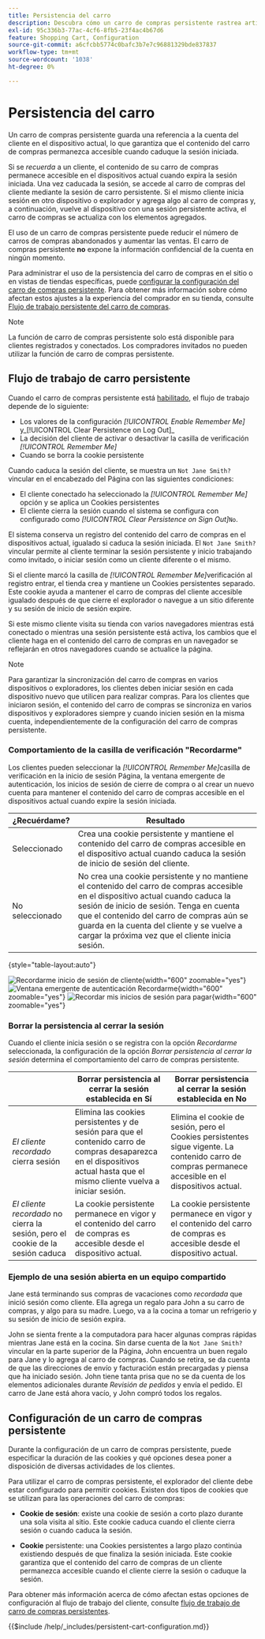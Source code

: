 ```yaml
---
title: Persistencia del carro
description: Descubra cómo un carro de compras persistente rastrea artículos de carro de compras no comprados y guarda la información para la próxima visita del cliente.
exl-id: 95c336b3-77ac-4cf6-8fb5-23f4ac4b67d6
feature: Shopping Cart, Configuration
source-git-commit: a6cfcbb5774c0bafc3b7e7c96881329bde837837
workflow-type: tm+mt
source-wordcount: '1038'
ht-degree: 0%

---
```


# Persistencia del carro

Un carro de compras persistente guarda una referencia a la cuenta del cliente en el dispositivo actual, lo que garantiza que el contenido del carro de compras permanezca accesible cuando caduque la sesión iniciada.

Si se _recuerda_ a un cliente, el contenido de su carro de compras permanece accesible en el dispositivos actual cuando expira la sesión iniciada. Una vez caducada la sesión, se accede al carro de compras del cliente mediante la sesión de carro persistente. Si el mismo cliente inicia sesión en otro dispositivo o explorador y agrega algo al carro de compras y, a continuación, vuelve al dispositivo con una sesión persistente activa, el carro de compras se actualiza con los elementos agregados.

El uso de un carro de compras persistente puede reducir el número de carros de compras abandonados y aumentar las ventas. El carro de compras persistente **no** expone la información confidencial de la cuenta en ningún momento.

Para administrar el uso de la persistencia del carro de compras en el sitio o en vistas de tiendas específicas, puede [configurar la configuración del carro de compras persistente](#configure-a-persistent-cart). Para obtener más información sobre cómo afectan estos ajustes a la experiencia del comprador en su tienda, consulte [Flujo de trabajo persistente del carro de compras](#persistent-cart-workflow).

>[!NOTE]
>
>La función de carro de compras persistente solo está disponible para clientes registrados y conectados. Los compradores invitados no pueden utilizar la función de carro de compras persistente.

## Flujo de trabajo de carro persistente

Cuando el carro de compras persistente está [habilitado](#configure-a-persistent-cart), el flujo de trabajo depende de lo siguiente:

- Los valores de la configuración _[!UICONTROL Enable Remember Me]_&#x200B;y_[!UICONTROL Clear Persistence on Log Out]_
- La decisión del cliente de activar o desactivar la casilla de verificación _[!UICONTROL Remember Me]_
- Cuando se borra la cookie persistente

Cuando caduca la sesión del cliente, se muestra un `Not Jane Smith?` vincular en el encabezado del Página con las siguientes condiciones:
- El cliente conectado ha seleccionado la _[!UICONTROL Remember Me]_&#x200B;opción y se aplica un Cookies persistentes
- El cliente cierra la sesión cuando el sistema se configura con configurado como _[!UICONTROL Clear Persistence on Sign Out]_`No`.

El sistema conserva un registro del contenido del carro de compras en el dispositivos actual, igualado si caduca la sesión iniciada. El `Not Jane Smith?` vincular permite al cliente terminar la sesión persistente y inicio trabajando como invitado, o iniciar sesión como un cliente diferente o el mismo.

Si el cliente marcó la casilla de _[!UICONTROL Remember Me]_&#x200B;verificación al registro entrar, el tienda crea y mantiene un Cookies persistentes separado. Este cookie ayuda a mantener el carro de compras del cliente accesible igualado después de que cierre el explorador o navegue a un sitio diferente y su sesión de inicio de sesión expire.

Si este mismo cliente visita su tienda con varios navegadores mientras está conectado o mientras una sesión persistente está activa, los cambios que el cliente haga en el contenido del carro de compras en un navegador se reflejarán en otros navegadores cuando se actualice la página.

>[!NOTE]
>
>Para garantizar la sincronización del carro de compras en varios dispositivos o exploradores, los clientes deben iniciar sesión en cada dispositivo nuevo que utilicen para realizar compras. Para los clientes que iniciaron sesión, el contenido del carro de compras se sincroniza en varios dispositivos y exploradores siempre y cuando inicien sesión en la misma cuenta, independientemente de la configuración del carro de compras persistente.

### Comportamiento de la casilla de verificación &quot;Recordarme&quot;

Los clientes pueden seleccionar la _[!UICONTROL Remember Me]_&#x200B;casilla de verificación en la inicio de sesión Página, la ventana emergente de autenticación, los inicios de sesión de cierre de compra o al crear un nuevo cuenta para mantener el contenido del carro de compras accesible en el dispositivos actual cuando expire la sesión iniciada.

| ¿Recuérdame? | Resultado |
| ------------ |  ------ |
| Seleccionado | Crea una cookie persistente y mantiene el contenido del carro de compras accesible en el dispositivo actual cuando caduca la sesión de inicio de sesión del cliente. |
| No seleccionado | No crea una cookie persistente y no mantiene el contenido del carro de compras accesible en el dispositivo actual cuando caduca la sesión de inicio de sesión. Tenga en cuenta que el contenido del carro de compras aún se guarda en la cuenta del cliente y se vuelve a cargar la próxima vez que el cliente inicia sesión. |

{style="table-layout:auto"}

![Recordarme inicio de sesión de cliente](./assets/remember-me-customer-login.png){width="600" zoomable="yes"}
![Ventana emergente de autenticación Recordarme](./assets/remember-me-authentication-pop-up.png){width="600" zoomable="yes"}
![Recordar mis inicios de sesión para pagar](./assets/remember-me-checkout-sign-ins.png){width="600" zoomable="yes"}

### Borrar la persistencia al cerrar la sesión

Cuando el cliente inicia sesión o se registra con la opción _Recordarme_ seleccionada, la configuración de la opción _Borrar persistencia al cerrar la sesión_ determina el comportamiento del carro de compras persistente.

|  | Borrar persistencia al cerrar la sesión establecida en Sí | Borrar persistencia al cerrar la sesión establecida en No |
| ------ | ------ | ------ |
| _El cliente recordado_ cierra sesión | Elimina las cookies persistentes y de sesión para que el contenido carro de compras desaparezca en el dispositivos actual hasta que el mismo cliente vuelva a iniciar sesión. | Elimina el cookie de sesión, pero el Cookies persistentes sigue vigente. La contenido carro de compras permanece accesible en el dispositivos actual. |
| _El cliente recordado_ no cierra la sesión, pero el cookie de la sesión caduca | La cookie persistente permanece en vigor y el contenido del carro de compras es accesible desde el dispositivo actual. | La cookie persistente permanece en vigor y el contenido del carro de compras es accesible desde el dispositivo actual. |

### Ejemplo de una sesión abierta en un equipo compartido

Jane está terminando sus compras de vacaciones como _recordada_ que inició sesión como cliente. Ella agrega un regalo para John a su carro de compras, y algo para su madre. Luego, va a la cocina a tomar un refrigerio y su sesión de inicio de sesión expira.

John se sienta frente a la computadora para hacer algunas compras rápidas mientras Jane está en la cocina. Sin darse cuenta de la `Not Jane Smith?` vincular en la parte superior de la Página, John encuentra un buen regalo para Jane y lo agrega al carro de compras. Cuando se retira, se da cuenta de que las direcciones de envío y facturación están precargadas y piensa que ha iniciado sesión. John tiene tanta prisa que no se da cuenta de los elementos adicionales durante _Revisión de pedidos_ y envía el pedido. El carro de Jane está ahora vacío, y John compró todos los regalos.

## Configuración de un carro de compras persistente

Durante la configuración de un carro de compras persistente, puede especificar la duración de las cookies y qué opciones desea poner a disposición de diversas actividades de los clientes.

Para utilizar el carro de compras persistente, el explorador del cliente debe estar configurado para permitir cookies. Existen dos tipos de cookies que se utilizan para las operaciones del carro de compras:

- **Cookie de sesión**: existe una cookie de sesión a corto plazo durante una sola visita al sitio. Este cookie caduca cuando el cliente cierra sesión o cuando caduca la sesión.

- **Cookie** persistente: una Cookies persistentes a largo plazo continúa existiendo después de que finaliza la sesión iniciada. Este cookie garantiza que el contenido del carro de compras de un cliente permanezca accesible cuando el cliente cierre la sesión o caduque la sesión.

Para obtener más información acerca de cómo afectan estas opciones de configuración al flujo de trabajo del cliente, consulte [flujo de trabajo de carro de compras persistentes](#persistent-cart-workflow).

{{$include /help/_includes/persistent-cart-configuration.md}}
